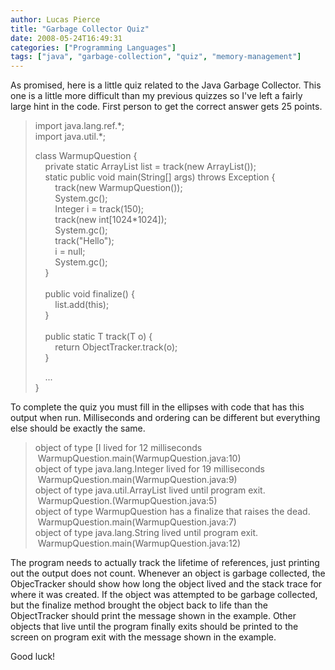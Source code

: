 ```yaml
---
author: Lucas Pierce
title: "Garbage Collector Quiz"
date: 2008-05-24T16:49:31
categories: ["Programming Languages"]
tags: ["java", "garbage-collection", "quiz", "memory-management"]
---
```


As promised, here is a little quiz related to the Java Garbage Collector. This one is a little more difficult than my previous quizzes so I've left a fairly large hint in the code. First person to get the correct answer gets 25 points.  
> import java.lang.ref.\*;  
> import java.util.\*;  
>   
> class WarmupQuestion {  
>     private static ArrayList list = track(new ArrayList());  
>     static public void main(String[] args) throws Exception {  
>         track(new WarmupQuestion());  
>         System.gc();  
>         Integer i = track(150);  
>         track(new int[1024\*1024]);  
>         System.gc();  
>         track("Hello");  
>         i = null;  
>         System.gc();  
>     }  
>       
>     public void finalize() {  
>         list.add(this);  
>     }  
>       
>     public static<T> T track(T o) {  
>         return ObjectTracker.track(o);  
>     }  
>   
>     ...      
> }

To complete the quiz you must fill in the ellipses with code that has this output when run. Milliseconds and ordering can be different but everything else should be exactly the same.  
> object of type [I lived for 12 milliseconds  
>  WarmupQuestion.main(WarmupQuestion.java:10)  
> object of type java.lang.Integer lived for 19 milliseconds  
>  WarmupQuestion.main(WarmupQuestion.java:9)  
> object of type java.util.ArrayList lived until program exit.  
>  WarmupQuestion.<clinit>(WarmupQuestion.java:5)  
> object of type WarmupQuestion has a finalize that raises the dead.  
>  WarmupQuestion.main(WarmupQuestion.java:7)  
> object of type java.lang.String lived until program exit.  
>  WarmupQuestion.main(WarmupQuestion.java:12)

The program needs to actually track the lifetime of references, just printing out the output does not count. Whenever an object is garbage collected, the ObjecTracker should show how long the object lived and the stack trace for where it was created. If the object was attempted to be garbage collected, but the finalize method brought the object back to life than the ObjectTracker should print the message shown in the example. Other objects that live until the program finally exits should be printed to the screen on program exit with the message shown in the example.  
  
Good luck!